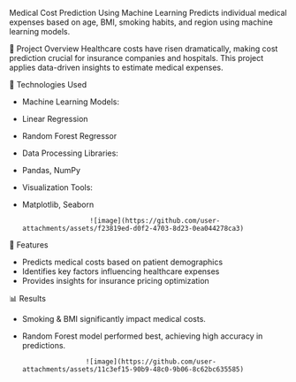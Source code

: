 Medical Cost Prediction Using Machine Learning
Predicts individual medical expenses based on age, BMI, smoking habits, and region using machine learning models.

📌 Project Overview
Healthcare costs have risen dramatically, making cost prediction crucial for insurance companies and hospitals. This project applies data-driven insights to estimate medical expenses.

🚀 Technologies Used
- Machine Learning Models:
- Linear Regression
- Random Forest Regressor
- Data Processing Libraries:
- Pandas, NumPy
- Visualization Tools:
- Matplotlib, Seaborn

                       ![image](https://github.com/user-attachments/assets/f23819ed-d0f2-4703-8d23-0ea044278ca3)



🔹 Features
- Predicts medical costs based on patient demographics
- Identifies key factors influencing healthcare expenses
- Provides insights for insurance pricing optimization

📊 Results
- Smoking & BMI significantly impact medical costs.
- Random Forest model performed best, achieving high accuracy in predictions.


                      ![image](https://github.com/user-attachments/assets/11c3ef15-90b9-48c0-9b06-8c62bc635585)

